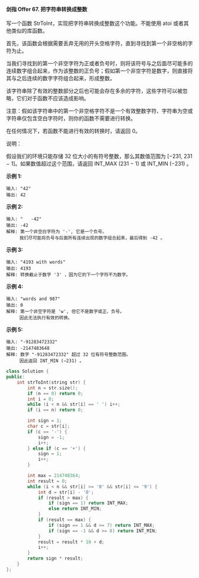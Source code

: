 #### 剑指 Offer 67. 把字符串转换成整数
写一个函数 StrToInt，实现把字符串转换成整数这个功能。不能使用 atoi 或者其他类似的库函数。

 

首先，该函数会根据需要丢弃无用的开头空格字符，直到寻找到第一个非空格的字符为止。

当我们寻找到的第一个非空字符为正或者负号时，则将该符号与之后面尽可能多的连续数字组合起来，作为该整数的正负号；假如第一个非空字符是数字，则直接将其与之后连续的数字字符组合起来，形成整数。

该字符串除了有效的整数部分之后也可能会存在多余的字符，这些字符可以被忽略，它们对于函数不应该造成影响。

注意：假如该字符串中的第一个非空格字符不是一个有效整数字符、字符串为空或字符串仅包含空白字符时，则你的函数不需要进行转换。

在任何情况下，若函数不能进行有效的转换时，请返回 0。

说明：

假设我们的环境只能存储 32 位大小的有符号整数，那么其数值范围为 [−231,  231 − 1]。如果数值超过这个范围，请返回  INT_MAX (231 − 1) 或 INT_MIN (−231) 。

**示例 1:**
```
输入: "42"
输出: 42
```
**示例 2:**
```
输入: "   -42"
输出: -42
解释: 第一个非空白字符为 '-', 它是一个负号。
     我们尽可能将负号与后面所有连续出现的数字组合起来，最后得到 -42 。
```
**示例 3:**
```
输入: "4193 with words"
输出: 4193
解释: 转换截止于数字 '3' ，因为它的下一个字符不为数字。
```
**示例 4:**
```
输入: "words and 987"
输出: 0
解释: 第一个非空字符是 'w', 但它不是数字或正、负号。
     因此无法执行有效的转换。
```
**示例 5:**
```
输入: "-91283472332"
输出: -2147483648
解释: 数字 "-91283472332" 超过 32 位有符号整数范围。 
     因此返回 INT_MIN (−231) 。
```



```c++
class Solution {
public:
    int strToInt(string str) {
        int n = str.size();
        if (n == 0) return 0;
        int i = 0;
        while (i < n && str[i] == ' ') i++;
        if (i == n) return 0;

        int sign = 1;
        char c = str[i];
        if (c == '-') {
            sign = -1;
            i++;
        } else if (c == '+') {
            sign = 1;
            i++;
        }

        int max = 214748364;
        int result = 0;
        while (i < n && str[i] >= '0' && str[i] <= '9') {
            int d = str[i] - '0';
            if (result > max) {
                if (sign == 1) return INT_MAX;
                else return INT_MIN;
            }
            if (result == max) {
                if (sign == 1 && d >= 7) return INT_MAX;
                if (sign == -1 && d >= 8) return INT_MIN;
            }
            result = result * 10 + d;
            i++;
        }
        return sign * result;
    }
};
```